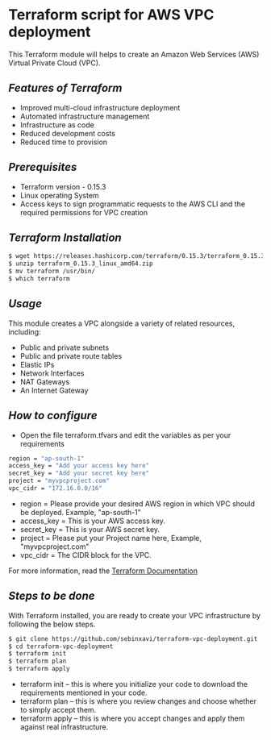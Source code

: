 # Terraform script for AWS VPC deployment

This Terraform module will helps to create an Amazon Web Services (AWS) Virtual Private Cloud (VPC).

## _Features of Terraform_

- Improved multi-cloud infrastructure deployment
- Automated infrastructure management
- Infrastructure as code
- Reduced development costs
- Reduced time to provision

## _Prerequisites_
- Terraform version - 0.15.3
- Linux operating System
-  Access keys to sign programmatic requests to the AWS CLI and the required permissions for VPC creation

## _Terraform Installation_

```sh
$ wget https://releases.hashicorp.com/terraform/0.15.3/terraform_0.15.3_linux_amd64.zip
$ unzip terraform_0.15.3_linux_amd64.zip 
$ mv terraform /usr/bin/
$ which terraform
```

## _Usage_

This module creates a VPC alongside a variety of related resources, including:

- Public and private subnets
- Public and private route tables
- Elastic IPs
- Network Interfaces
- NAT Gateways
- An Internet Gateway

## _How to configure_

- Open the file terraform.tfvars and edit the variables as per your requirements

```sh
region = "ap-south-1"
access_key = "Add your access key here"
secret_key = "Add your secret key here"
project = "myvpcproject.com"
vpc_cidr = "172.16.0.0/16"
```

- region = Please provide your desired AWS region in which VPC should be deployed. Example, "ap-south-1"
- access_key = This is your AWS access key.
- secret_key = This is your AWS secret key. 
- project = Please put your Project name here, Example, "myvpcproject.com"
- vpc_cidr = The CIDR block for the VPC.

For more information, read the [Terraform Documentation](https://registry.terraform.io/providers/hashicorp/aws/latest/docs)



## _Steps to be done_

With Terraform installed, you are ready to create your VPC infrastructure by following the below steps.

```sh
$ git clone https://github.com/sebinxavi/terraform-vpc-deployment.git
$ cd terraform-vpc-deployment
$ terraform init
$ terraform plan
$ terraform apply
```

- terraform init – this is where you initialize your code to download the requirements mentioned in your code.
- terraform plan – this is where you review changes and choose whether to simply accept them.
- terraform apply – this is where you accept changes and apply them against real infrastructure.

